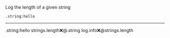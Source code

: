 Log the length of a given string

```hyperlambda
.string:hello
```
---
.string:hello
strings.length:x:@.string
log.info:x:@strings.length
